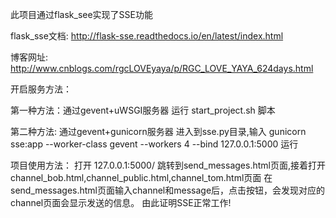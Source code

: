 此项目通过flask_see实现了SSE功能

flask_sse文档: http://flask-sse.readthedocs.io/en/latest/index.html

博客网址: http://www.cnblogs.com/rgcLOVEyaya/p/RGC_LOVE_YAYA_624days.html

开启服务方法：

第一种方法：通过gevent+uWSGI服务器
          运行 start_project.sh 脚本

第二种方法: 通过gevent+gunicorn服务器
           进入到sse.py目录,输入  gunicorn sse:app --worker-class gevent --workers 4 --bind 127.0.0.1:5000  运行

项目使用方法：
打开 127.0.0.1:5000/ 跳转到send_messages.html页面,接着打开 channel_bob.html,channel_public.html,channel_tom.html页面
在send_messages.html页面输入channel和message后，点击按钮，会发现对应的channel页面会显示发送的信息。
由此证明SSE正常工作!
